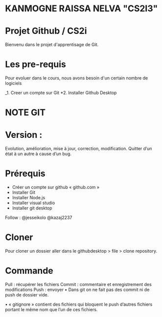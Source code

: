 # KANMOGNE RAISSA NELVA  "CS2I3"





# Projet Github / CS2i
Bienvenu dans le projet d'apprentisage de Git.

# Les pre-requis
Pour evoluer dans le cours, nous avons besoin d'un certain nombre de logiciels

_1. Creer un compte sur Git
*2. Installer Github Desktop




# NOTE GIT

#	Version : 
Evolution, amélioration, mise à jour, correction, modification. Quitter d’un état à un autre à cause d’un bug.

# Prérequis
-	Créer un compte sur github « github.com »
-	Installer Git
-	Installer Node.js
-	Installer visual studio
-	Installer git desktop

Follow :
@jesseikolo
@kazaj2237

# Cloner 
Pour cloner un dossier aller dans le githubdesktop > file > clone repository.

# Commande 
Pull : récupérer les fichiers
Commit : commentaire et enregistrement des modifications 
Push : envoyer
•	Dans git on ne fait pas des commit ni de push de dossier vide.

•	 « gitignore » contient des fichiers qui bloquent le push d’autres fichiers portant le même nom que l’un de ces fichiers.




